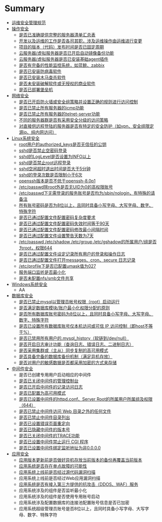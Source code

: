 # Summary

* [运维安全管理规范](README.md)
* [操作安全](chapter1.md)
  * [是否已准确提供完整的服务器清单汇总表](chapter1/shi-fou-yi-zhun-que-ti-gong-wan-zheng-de-fu-wu-qi-qing-dan-hui-zong-biao.md)
  * [开发以及运维的工作是否各司其职，涉及运维操作由运维进行变更](chapter1/kai-fa-yi-ji-yun-wei-de-gong-zuo-shi-fou-ge-si-qi-zhi-ff0c-she-ji-yun-wei-cao-zuo-you-yun-wei-jin-xing-bian-geng.md)
  * [项目的版本（代码）发布时间是否已固定周期](chapter1/xiang-mu-de-ban-ben-ff08-dai-ma-ff09-fa-bu-shi-jian-shi-fou-yi-gu-ding-zhou-qi.md)
  * [云服务器/虚拟服务器是否已开启自动镜像备份功能](chapter1/yun-fu-wu-5668-xu-ni-fu-wu-qi-shi-fou-yi-kai-qi-zi-dong-jing-xiang-bei-fen-gong-neng.md)
  * [云服务器/虚拟服务器是否已安装基础agent插件](chapter1/yun-fu-wu-5668-xu-ni-fu-wu-qi-shi-fou-yi-an-zhuang-ji-chu-agent-cha-jian.md)
  * [是否有完备的性能监控系统，如蓝鲸、zabbix](chapter1/shi-fou-you-wan-bei-de-xing-neng-jian-kong-xi-tong-ff0c-ru-lan-jing-3001-zabbix.md)
  * [是否已安装防病毒软件](chapter1/shi-fou-yi-an-zhuang-fang-bing-du-ruan-jian.md)
  * [是否已安装木马查杀软件](chapter1/shi-fou-yi-an-zhuang-mu-ma-cha-sha-ruan-jian.md)
  * [是否未安装破解软件或无授权的商业软件](chapter1/shi-fou-wei-an-zhuang-po-jie-ruan-jian-huo-wu-shou-quan-de-shang-ye-ruan-jian.md)
  * [是否已部署堡垒机](chapter1/shi-fou-yi-bu-shu-bao-lei-ji.md)
* [网络安全](wang-luo-an-quan-yao-qiu.md)
  * [是否已开启防火墙或安全组策略并设置正确的规则进行访问控制](wang-luo-an-quan-yao-qiu/shi-fou-yi-kai-qi-fang-huo-qiang-huo-an-quan-zu-ce-lve-bing-she-zhi-zheng-que-de-gui-ze-jin-xing-fang-wen-kong-zhi.md)
  * [是否已禁止所有服务器的icmp功能](wang-luo-an-quan-yao-qiu/shi-fou-yi-jin-zhi-suo-you-fu-wu-qi-de-icmp-gong-neng.md)
  * [是否已禁止所有服务器的telnet-server功能](wang-luo-an-quan-yao-qiu/shi-fou-yi-jin-zhi-suo-you-fu-wu-qi-de-telnet-server-gong-neng.md)
  * [不同的服务器群是否有采用安全分级的访问策略](wang-luo-an-quan-yao-qiu/bu-tong-de-fu-wu-qi-qun-shi-fou-you-cai-yong-an-quan-fen-ji-de-fang-wen-ce-lve.md)
  * [对直接供远程登陆的服务器是否有特定的安全防护（如vpn、安全组限定源ip、纯内网访问）](wang-luo-an-quan-yao-qiu/dui-zhi-jie-gong-yuan-cheng-deng-lu-de-fu-wu-qi-shi-fou-you-te-ding-de-an-quan-fang-hu-ff08-ru-vpn-3001-an-quan-zu-xian-ding-yuan-ip-3001-chun-nei-wang-fang-wen-ff09.md)
* [Linux系统安全](xi-tong-an-quan.md)
  * [root用户的authorized\_keys是否无信任的公钥](xi-tong-an-quan/rootyong-hu-de-authorized-keys-shi-fou-wu-xin-ren-de-gong-yao.md)
  * [sshd是否禁止空密码登录](xi-tong-an-quan/sshdshi-fou-jin-zhi-kong-mi-ma-deng-lu.md)
  * [sshd的LogLevel是否设置为INFO以上](xi-tong-an-quan/sshdde-loglevel-shifou-she-zhi-wei-info-yi-shang.md)
  * [sshd是否禁止root远程登录](xi-tong-an-quan/sshdshi-fou-jin-zhi-root-yuan-cheng-deng-lu.md)
  * [sshd空闲超时退出时间是否大于5分钟](xi-tong-an-quan/sshdkong-xian-chao-shi-tui-chu-shi-jian-shi-fou-da-yu-5-fen-zhong.md)
  * [sshd的登录次数是否限制小于6次](xi-tong-an-quan/sshdde-deng-lu-ci-shu-shi-fou-xian-zhi-xiao-yu-6-ci.md)
  * [openssh版本是否不低于openssh-8.0p1](xi-tong-an-quan/opensshban-ben-shi-fou-bu-di-yu-openssh-8-0p1.md)
  * [/etc/passwd除root外是否无UID为0的高权限账号](xi-tong-an-quan/etcpasswdchu-root-wai-shi-fou-wu-uid-wei-0-de-gao-quan-xian-zhang-hao.md)
  * [/etc/passwd下无需登录的服务账号是否均为/sbin/nologin，有特殊的请备注](xi-tong-an-quan/etcpasswdxia-wu-xu-deng-lu-de-fu-wu-zhang-hao-shi-fou-jun-4e3a-sbin-nologin-ff0c-you-te-shu-de-qing-bei-zhu.md)
  * [所有账号密码是否为8位以上，且同时具备小写字母、大写字母、数字、特殊字符](xi-tong-an-quan/suo-you-zhang-hao-mi-ma-shi-fou-wei-8-wei-yi-shang-ff0c-qie-tong-shi-ju-bei-xiao-xie-zi-mu-3001-da-xie-zi-mu-3001-shu-zi-3001-te-shu-zi-fu.md)
  * [是否已通过配置文件配置密码复杂度要求](xi-tong-an-quan/suo-you-zhang-hao-mi-ma-shi-fou-yi-tong-guo-pei-zhi-wen-jian-pei-zhi-mi-ma-fu-za-du-yao-qiu.md)
  * [是否已通过配置文件配置密码失效时间等于90天](xi-tong-an-quan/suo-you-zhang-hao-mi-ma-shi-fou-yi-tong-guo-pei-zhi-wen-jian-pei-zhi-mi-ma-shi-xiao-shi-jian.md)
  * [是否已通过配置文件配置密码修改最小间隔时间](xi-tong-an-quan/suo-you-zhang-hao-mi-ma-shi-fou-yi-tong-guo-pei-zhi-wen-jian-pei-zhi-mi-ma-xiu-gai-zui-xiao-jian-ge-shi-jian.md)
  * [是否已通过配置文件设置警告天数为7天](xi-tong-an-quan/suo-you-zhang-hao-mi-ma-shi-fou-yi-tong-guo-pei-zhi-wen-jian-she-zhi-jing-gao-tian-shu-wei-7-tian.md)
  * [/etc/passwd /etc/shadow /etc/group /etc/gshadow的所属用户/组是否为root，权限644](xi-tong-an-quan/etcpasswd-etcshadow-etcgroup-etcgshadowde-suo-shu-yong-6237-zu-shi-fou-wei-root-ff0c-quan-xian-644.md)
  * [是否已通过配置文件设定记录所有用户的登录和操作日志](xi-tong-an-quan/shi-fou-yi-tong-guo-pei-zhi-wen-jian-she-ding-ji-lu-suo-you-yong-hu-de-deng-lu-he-cao-zuo-ri-zhi.md)
  * [是否已通过配置文件打开messages、cron、secure 日志记录](xi-tong-an-quan/shi-fou-yi-tong-guo-pei-zhi-wen-jian-da-kai-messages-cron-secure-ri-zhi-ji-lu.md)
  * [/etc/profile下是否已配置umask值为027](xi-tong-an-quan/etcprofilexia-shi-fou-yi-pei-zhi-umask-zhi-wei-027.md)
  * [服务端口监听是否最小化](xi-tong-an-quan/fu-wu-duan-kou-jian-ting-shi-fou-zui-xiao-hua.md)
  * [是否未配置nfs/smb文件共享](xi-tong-an-quan/shi-fou-wei-pei-zhi-nfs-smb-wen-jian-gong-xiang.md)
* [Windows系统安全](windowsxi-tong-an-quan.md)
  * AA
* [数据库安全](shu-ju-ku-an-quan.md)
  * [是否已禁止mysql以管理员帐号权限（root）启动运行](shu-ju-ku-an-quan/shi-fou-yi-jin-zhi-mysql-yi-guan-li-yuan-zhang-hao-quan-xian-ff08-root-ff09-qi-dong-yun-xing.md)
  * [是否满足数据库模块/账户最小化权限分配的原则](shu-ju-ku-an-quan/shi-fou-man-zu-shu-ju-ku-mo-5757-zhang-hu-zui-xiao-hua-quan-xian-fen-pei-de-yuan-ze.md)
  * [是否所有数据库账号密码为8位以上，且同时具备小写字母、大写字母、数字、特殊字符](shu-ju-ku-an-quan/shi-fou-suo-you-shu-ju-ku-zhang-hao-mi-ma-wei-8-wei-yi-shang-ff0c-qie-tong-shi-ju-bei-xiao-xie-zi-mu-3001-da-xie-zi-mu-3001-shu-zi-3001-te-shu-zi-fu.md)
  * [是否已设置所有数据库账号仅本机访问或可信 IP 访问控制（即host不等于%）](shu-ju-ku-an-quan/shi-fou-yi-she-zhi-suo-you-shu-ju-ku-zhang-hao-jin-ben-ji-fang-wen-huo-ke-xin-ip-fang-wen-kong-zhi-ff08-ji-host-bu-deng-4e8e25-ff09.md)
  * [是否已禁用所有用户的.mysql\_history（软链到/dev/null）](shu-ju-ku-an-quan/shi-fou-yi-jin-yong-suo-you-yong-hu7684-mysql-history-ff08-ruan-lian-5230-dev-null.md)
  * [是否开启日志审计功能（查询日志、错误日志、二进制日志）](shu-ju-ku-an-quan/shi-fou-kai-qi-ri-zhi-shen-ji-gong-neng-ff08-cha-xun-ri-zhi-3001-cuo-wu-ri-zhi-3001-er-jin-zhi-ri-zhi-ff09.md)
  * [是否采用集群或（主从）同步复制的高可用模式](shu-ju-ku-an-quan/shi-fou-cai-yong-ji-qun-huo-ff08-zhu-cong-ff09-tong-bu-fu-zhi-de-gao-ke-yong-mo-shi.md)
  * [是否具备完备的数据库备份机制（满足异机存放）](shu-ju-ku-an-quan/shi-fou-ju-bei-wan-bei-de-shu-ju-ku-bei-fen-ji-zhi-ff08-man-zu-yi-ji-cun-fang-ff09.md)
  * [是否对用户的敏感数据是否都采用加密的方式来存储](shu-ju-ku-an-quan/shi-fou-dui-yong-hu-de-min-gan-shu-ju-shi-fou-du-cai-yong-jia-mi-de-fang-shi-lai-cun-chu.md)
* [中间件安全](zhong-jian-jian-an-quan.md)
  * 是否已创建专用用户启动相应的中间件
  * [是否已关闭中间件的管理控制台](zhong-jian-jian-an-quan/shi-fou-yi-guan-bi-zhong-jian-jian-de-guan-li-kong-zhi-tai.md)
  * [是否已开启中间件的记录访问日志](zhong-jian-jian-an-quan/shi-fou-yi-kai-qi-zhong-jian-jian-de-ji-lu-fang-wen-ri-zhi.md)
  * [是否已配置为高可用模式](zhong-jian-jian-an-quan/shi-fou-yi-pei-zhi-wei-gao-ke-yong-mo-shi.md)
  * [是否已设置中间件的httpd.conf、Server Root的所属用户所属组及权限（644）](zhong-jian-jian-an-quan/shi-fou-yi-she-zhi-zhong-jian-jian-de-httpd-conf-server-root-de-suo-shu-yong-hu-suo-shu-zu-ji-quan-xian-ff08-644.md)
  * [是否已禁止中间件访问 Web 目录之外的任何文件](zhong-jian-jian-an-quan/shi-fou-yi-jin-zhi-zhong-jian-jian-fang-wen-web-mu-lu-zhi-wai-de-ren-he-wen-jian.md)
  * [是否已禁止中间件目录列出](zhong-jian-jian-an-quan/shi-fou-yi-jin-zhi-zhong-jian-jian-mu-lu-lie-chu.md)
  * [是否已设置错误页面重定向](zhong-jian-jian-an-quan/shi-fou-yi-she-zhi-cuo-wu-ye-mian-zhong-ding-xiang.md)
  * [是否已隐藏中间件的版本号](zhong-jian-jian-an-quan/shi-fou-yi-yin-cang-zhong-jian-jian-de-ban-ben-hao.md)
  * [是否已关闭中间件的TRACE功能](zhong-jian-jian-an-quan/shi-fou-yi-guan-bi-zhong-jian-jian-de-trace-gong-neng.md)
  * [是否已设置中间件禁止运行 CGI 程序](zhong-jian-jian-an-quan/shi-fou-yi-she-zhi-zhong-jian-jian-jin-zhi-yun-xing-cgi-cheng-xu.md)
  * [是否已设置中间件绑定监听地址为非0.0.0.0](zhong-jian-jian-an-quan/shi-fou-yi-she-zhi-zhong-jian-jian-bang-ding-jian-ting-di-zhi-wei-fei-0-0-0-0.md)
* [应用安全](ying-yong-an-quan.md)
  * [应用版本更新前是否做好异机存放当前版本的备份再覆盖当前版本](ying-yong-an-quan/ying-yong-ban-ben-geng-xin-qian-shi-fou-zuo-hao-yi-ji-cun-fang-dang-qian-ban-ben-de-bei-fen-zai-fu-gai-dang-qian-ban-ben.md)
  * [应用系统是否存在单点故障的可能性](ying-yong-an-quan/ying-yong-xi-tong-shi-fou-cun-zai-dan-dian-gu-zhang-de-ke-neng-xing.md)
  * [应用系统上线前是否经过源代码漏洞扫描](ying-yong-an-quan/ying-yong-xi-tong-shang-xian-qian-shi-fou-jing-guo-yuan-dai-ma-lou-dong-sao-miao.md)
  * 应用系统上线前是否经过Web应用漏洞扫描
  * [应用系统是否有接入第三方提供的抗攻击（DDOS、WAF）服务](ying-yong-an-quan/ying-yong-xi-tong-shi-fou-you-jie-ru-di-san-fang-ti-gong-de-kang-gong-ji-ff08-ddos-waf-ff09-fu-wu.md)
  * 应用系统涉及的组件是否监听最小化
  * 应用系统涉及的组件是否使用专用账号启动
  * 应用系统涉及配置数据库的连接池配置账号信息是否已加密
  * 应用系统超级管理员账号是否8位以上，且同时具备小写字母、大写字母、数字、特殊字符

